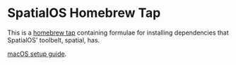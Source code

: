 # SpatialOS Homebrew Tap

This is a [homebrew tap]() containing formulae for installing dependencies
that SpatialOS' toolbelt, spatial, has.

[macOS setup guide](https://spatialos.improbable.io/docs/reference/10.3/setup-spatialos/mac).

